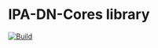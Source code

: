 ﻿# IPA-DN-Cores library
[![Build](https://github.com/IPA-CyberLab/IPA-DN-Cores/actions/workflows/dotnet_test.yml/badge.svg)](https://github.com/IPA-CyberLab/IPA-DN-Cores/actions)


